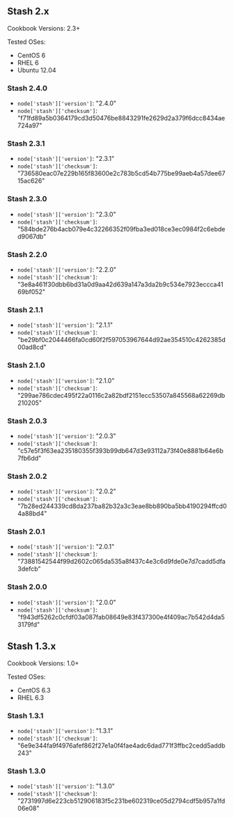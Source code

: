 ## Stash 2.x ##

Cookbook Versions: 2.3+

Tested OSes:
* CentOS 6
* RHEL 6
* Ubuntu 12.04

### Stash 2.4.0 ###

* `node['stash']['version']`: "2.4.0"
* `node['stash']['checksum']`: "f71fd89a5b0364179cd3d50476be8843291fe2629d2a379f6dcc8434ae724a97"

### Stash 2.3.1 ###

* `node['stash']['version']`: "2.3.1"
* `node['stash']['checksum']`: "736580eac07e229b165f83600e2c783b5cd54b775be99aeb4a57dee6715ac626"

### Stash 2.3.0 ###

* `node['stash']['version']`: "2.3.0"
* `node['stash']['checksum']`: "584bde276b4acb079e4c32266352f09fba3ed018ce3ec0984f2c6ebded9067db"

### Stash 2.2.0 ###

* `node['stash']['version']`: "2.2.0"
* `node['stash']['checksum']`: "3e8a461f30dbb6bd31a0d9aa42d639a147a3da2b9c534e7923eccca4169bf052"

### Stash 2.1.1 ###

* `node['stash']['version']`: "2.1.1"
* `node['stash']['checksum']`: "be29bf0c2044466fa0cd60f2f597053967644d92ae354510c4262385d00ad8cd"

### Stash 2.1.0 ###

* `node['stash']['version']`: "2.1.0"
* `node['stash']['checksum']`: "299ae786cdec495f22a0116c2a82bdf2151ecc53507a845568a62269db210205"

### Stash 2.0.3 ###

* `node['stash']['version']`: "2.0.3"
* `node['stash']['checksum']`: "c57e5f3f63ea235180355f393b99db647d3e93112a73f40e8881b64e6b7fb6dd"

### Stash 2.0.2 ###

* `node['stash']['version']`: "2.0.2"
* `node['stash']['checksum']`: "7b28ed244339cd8da237ba82b32a3c3eae8bb890ba5bb4190294ffcd04a88bd4"

### Stash 2.0.1 ###

* `node['stash']['version']`: "2.0.1"
* `node['stash']['checksum']`: "73881542544f99d2602c065da535a8f437c4e3c6d9fde0e7d7cadd5dfa3defcb"

### Stash 2.0.0 ###

* `node['stash']['version']`: "2.0.0"
* `node['stash']['checksum']`: "f943df5262c0cfdf03a087fab08649e83f437300e4f409ac7b542d4da53179fd"

## Stash 1.3.x ##

Cookbook Versions: 1.0+

Tested OSes:
* CentOS 6.3
* RHEL 6.3

### Stash 1.3.1 ###

* `node['stash']['version']`: "1.3.1"
* `node['stash']['checksum']`: "6e9e344fa9f4976afef862f27e1a0f4fae4adc6dad771f3ffbc2cedd5addb243"

### Stash 1.3.0 ###

* `node['stash']['version']`: "1.3.0"
* `node['stash']['checksum']`: "2731997d6e223cb512906183f5c231be602319ce05d2794cdf5b957a1fd06e08"
